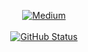 <p align="center" dir="auto">
<a href="https://medium.com/@arfinhosain" rel="nofollow"><img alt="Medium" src="https://camo.githubusercontent.com/05b16deae34bcd67a2eb51c8cb3925ee59849d1262ad9fe74ddae037d5a2a8c3/68747470733a2f2f736b79646f7665732e6769746875622e696f2f6261646765732f53746f72792d4d656469756d2e737667" data-canonical-src="https://skydoves.github.io/badges/Story-Medium.svg" style="max-width: 100%;"></a><br><br>
<a href="https://github.com/arfindev"><img alt="GitHub Status" src="https://camo.githubusercontent.com/1502378c907c7df0aabf0a3ab427d45e9af024816edbbadc31f80300ebc364d4/68747470733a2f2f6769746875622d726561646d652d73746174732e76657263656c2e6170702f6170693f757365726e616d653d617266696e6465762673686f775f69636f6e733d74727565266c6f63616c653d656e" data-canonical-src="https://github-readme-stats.vercel.app/api?username=arfindev&amp;hide=contribs&amp;show_icons=true&amp;include_all_commits=true&amp;count_private=true" style="max-width: 100%;"></a>
</p>


